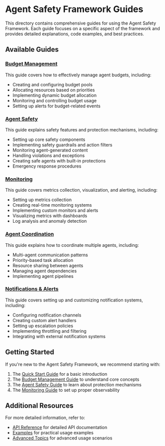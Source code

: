 # Agent Safety Framework Guides

This directory contains comprehensive guides for using the Agent Safety Framework. Each guide focuses on a specific aspect of the framework and provides detailed explanations, code examples, and best practices.

## Available Guides

### [Budget Management](budget_management.md)
This guide covers how to effectively manage agent budgets, including:
- Creating and configuring budget pools
- Allocating resources based on priorities
- Implementing dynamic budget allocation
- Monitoring and controlling budget usage
- Setting up alerts for budget-related events

### [Agent Safety](agent_safety.md)
This guide explains safety features and protection mechanisms, including:
- Setting up core safety components
- Implementing safety guardrails and action filters
- Monitoring agent-generated content
- Handling violations and exceptions
- Creating safe agents with built-in protections
- Emergency response procedures

### [Monitoring](monitoring.md)
This guide covers metrics collection, visualization, and alerting, including:
- Setting up metrics collection
- Creating real-time monitoring systems
- Implementing custom monitors and alerts
- Visualizing metrics with dashboards
- Log analysis and anomaly detection

### [Agent Coordination](agent_coordination.md)
This guide explains how to coordinate multiple agents, including:
- Multi-agent communication patterns
- Priority-based task allocation
- Resource sharing between agents
- Managing agent dependencies
- Implementing agent pipelines

### [Notifications & Alerts](notifications.md)
This guide covers setting up and customizing notification systems, including:
- Configuring notification channels
- Creating custom alert handlers
- Setting up escalation policies
- Implementing throttling and filtering
- Integrating with external notification systems

## Getting Started

If you're new to the Agent Safety Framework, we recommend starting with:

1. The [Quick Start Guide](../quickstart.md) for a basic introduction
2. The [Budget Management Guide](budget_management.md) to understand core concepts
3. The [Agent Safety Guide](agent_safety.md) to learn about protection mechanisms
4. The [Monitoring Guide](monitoring.md) to set up proper observability

## Additional Resources

For more detailed information, refer to:
- [API Reference](../api/) for detailed API documentation
- [Examples](../examples/) for practical usage examples
- [Advanced Topics](../advanced/) for advanced usage scenarios
